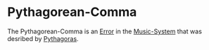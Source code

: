 # Pythagorean-Comma

The Pythagorean-Comma is an [Error](60074.md) in the [Music-System](90000001.md) that was desribed by [Pythagoras](70000029.md).